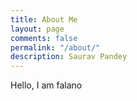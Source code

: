```yaml
---
title: About Me
layout: page
comments: false
permalink: "/about/"
description: Saurav Pandey
---
```


Hello, I am falano
